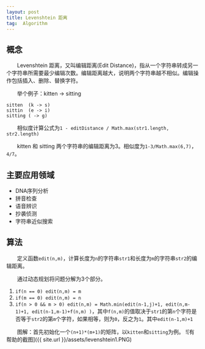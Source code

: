 ```yaml
---
layout: post
title: Levenshtein 距离
tag:  Algorithm
---
```


## 概念
　　Levenshtein 距离，又叫编辑距离(Edit Distance)，指从一个字符串转成另一个字符串所需要最少编辑次数。编辑距离越大，说明两个字符串越不相似。编辑操作包括插入、删除、替换字符。

　　举个例子：kitten -> sitting
```console
sitten  (k -> s)
sittin  (e -> i)
sitting ( -> g)
```

　　相似度计算公式为`1 - editDistance / Math.max(str1.length, str2.length)`

　　kitten 和 sitting 两个字符串的编辑距离为3。相似度为`1-3/Math.max(6,7)`，`4/7`。
## 主要应用领域
* DNA序列分析
* 拼音检查
* 语音辨识
* 抄袭侦测
* 字符串近似搜索

## 算法
　　定义函数`edit(n,m)`，计算长度为`n`的字符串`str1`和长度为`m`的字符串`str2`的编辑距离。

　　通过动态规划将问题分解为3个部分。
1. `if(n == 0) edit(n,m) = m`
2. `if(m == 0) edit(n,m) = n`
3. `if(n > 0 && m > 0) edit(n,m) = Math.min(edit(n-1,j)+1, edit(n,m-1)+1, edit(n-1,m-1)+f(n,m) )`，其中`f(n,m)`的值取决于`str1`的第`n`个字符是否等于`str2`的第`m`个字符，如果相等，则为`0`，反之为`1`。其中`edit(n-1,m)+1`

　　图解：首先初始化一个`(n+1)*(m+1)`的矩阵，以`kitten`和`sitting`为例。
![有帮助的截图]({{ site.url }}/assets/levenshtein1.PNG)
